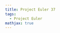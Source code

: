 ```yaml
---
title: Project Euler 37
tags:
  - Project Euler
mathjax: true
---
```

<escape><!-- more --></escape>

